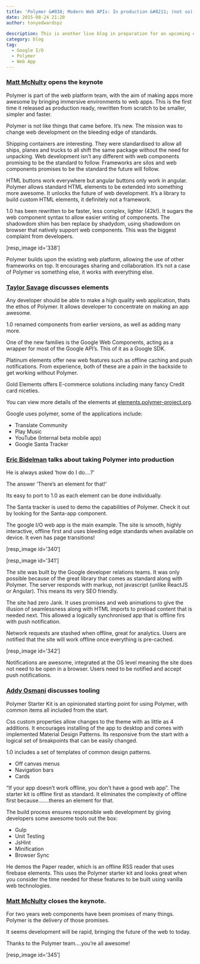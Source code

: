 ```yaml
---
title: 'Polymer &#038; Modern Web APIs: In production &#8211; (not so) Live Blog'
date: 2015-08-24 21:20
author: tonyedwardspz
  
description: This is another live blog in preparation for an upcoming event. Polymer 1.0 was released during Google I/O 15, this was the talk that announced it to the world.
category: blog
tag:
  - Google I/O
  - Polymer
  - Web App
---
```

### [Matt McNulty](https://twitter.com/mattsmcnulty) opens the keynote

Polymer is part of the web platform team, with the aim of making apps more awesome by bringing immersive environments to web apps. This is the first time it released as production ready, rewritten from scratch to be smaller, simpler and faster.

Polymer is not like things that came before. It&#8217;s new. The mission was to change web development on the bleeding edge of standards.

Shipping containers are interesting. They were standardised to allow all ships, planes and trucks to all shift the same package without the need for unpacking. Web development isn&#8217;t any different with web components promising to be the standard to follow. Frameworks are silos and web components promises to be the standard the future will follow.

HTML buttons work everywhere but angular buttons only work in angular. Polymer allows standard HTML elements to be extended into something more awesome. It unlocks the future of web development. It&#8217;s a library to build custom HTML elements, it definitely not a framework.

1.0 has been rewritten to be faster, less complex, lighter (42k!). It sugars the web component syntax to allow easier writing of components. The shadowdom shim has ben replace by shadydom, using shadowdom on browser that natively support web components. This was the biggest complaint from developers.

[resp_image id=&#8217;338&#8242;]

Polymer builds upon the existing web platform, allowing the use of other frameworks on top. It encourages sharing and collaboration. It&#8217;s not a case of Polymer vs something else, it works with everything else.

### [Taylor Savage](https://twitter.com/taylorthesavage) discusses elements

Any developer should be able to make a high quality web application, thats the ethos of Polymer. It allows developer to concentrate on making an app awesome.

1.0 renamed components from earlier versions, as well as adding many more.

One of the new families is the Google Web Components, acting as a wrapper for most of the Google API&#8217;s. This of it as a Google SDK.

Platinum elements offer new web features such as offline caching and push notifications. From experience, both of these are a pain in the backside to get working without Polymer.

Gold Elements offers E-commerce solutions including many fancy Credit card niceties.

You can view more details of the elements at [elements.polymer-project.org](http://elements.polymer-project.org).

Google uses polymer, some of the applications include:

  * Translate Community
  * Play Music
  * YouTube (Internal beta mobile app)
  * Google Santa Tracker

### [Eric Bidelman](https://twitter.com/ebidel) talks about taking Polymer into production

He is always asked &#8216;how do I do&#8230;.?&#8217;

The answer &#8216;There&#8217;s an element for that!&#8217;

Its easy to port to 1.0 as each element can be done individually.

The Santa tracker is used to demo the capabilities of Polymer. Check it out by looking for the Santa-app component.

The google I/O web app is the main example. The site is smooth, highly interactive, offline first and uses bleeding edge standards when available on device. It even has page transitions!

[resp_image id=&#8217;340&#8242;]

[resp_image id=&#8217;341&#8242;]

The site was built by the Google developer relations teams. It was only possible because of the great library that comes as standard along with Polymer. The server responds with markup, not javascript (unlike ReactJS or Angular). This means its very SEO friendly.

The site had zero Jank. It uses promises and web animations to give the illusion of seamlessness along with HTML imports to preload content that is needed next. This allowed a logically synchronised app that is offline firs with push notification.

Network requests are stashed when offline, great for analytics. Users are notified that the site will work offline once everything is pre-cached.

[resp_image id=&#8217;342&#8242;]

Notifications are awesome, integrated at the OS level meaning the site does not need to be open in a browser. Users need to be notified and accept push notifications.

### [Addy Osmani](https://twitter.com/addyosmani) discusses tooling

Polymer Starter Kit is an opinionated starting point for using Polymer, with common items all included from the start.

Css custom properties allow changes to the theme with as little as 4 additions. It encourages installing of the app to desktop and comes with implemented Material Design Patterns. Its responsive from the start with a logical set of breakpoints that can be easily changed.

1.0 includes a set of templates of common design patterns.

  * Off canvas menus
  * Navigation bars
  * Cards

&#8220;If your app doesn&#8217;t work offline, you don&#8217;t have a good web app&#8221;. The starter kit is offline first as standard. It eliminates the complexity of offline first because&#8230;&#8230;.theres an element for that.

The build process ensures responsible web development by giving developers some awesome tools out the box:

  * Gulp
  * Unit Testing
  * JsHint
  * Minification
  * Browser Sync

He demos the Paper reader, which is an offline RSS reader that uses firebase elements. This uses the Polymer starter kit and looks great when you consider the time needed for these features to be built using vanilla web technologies.

### [Matt McNulty](https://twitter.com/mattsmcnulty) closes the keynote.

For two years web components have been promises of many things. Polymer is the delivery of those promises.

It seems development will be rapid, bringing the future of the web to today.

Thanks to the Polymer team&#8230;.you&#8217;re all awesome!

[resp_image id=&#8217;345&#8242;]
